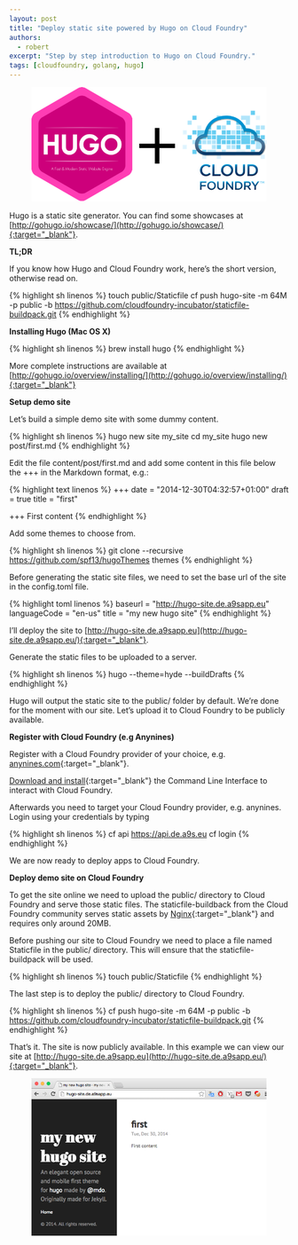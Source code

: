 ```yaml
---
layout: post
title: "Deploy static site powered by Hugo on Cloud Foundry"
authors:
  - robert
excerpt: "Step by step introduction to Hugo on Cloud Foundry."
tags: [cloudfoundry, golang, hugo]
---
```


<figure>
  <img src="/images/hugo-plus-cloud-foundry.png">
</figure>

Hugo is a static site generator. You can find some showcases at [http://gohugo.io/showcase/](http://gohugo.io/showcase/){:target="_blank"}.

**TL;DR**

If you know how Hugo and Cloud Foundry work, here’s the short version, otherwise read on.

{% highlight sh linenos %}
touch public/Staticfile
cf push hugo-site -m 64M -p public -b https://github.com/cloudfoundry-incubator/staticfile-buildpack.git
{% endhighlight %}

**Installing Hugo (Mac OS X)**

{% highlight sh linenos %}
brew install hugo
{% endhighlight %}

More complete instructions are available at [http://gohugo.io/overview/installing/](http://gohugo.io/overview/installing/){:target="_blank"}

**Setup demo site**

Let’s build a simple demo site with some dummy content.

{% highlight sh linenos %}
hugo new site my_site
cd my_site
hugo new post/first.md
{% endhighlight %}

Edit the file content/post/first.md and add some content in this file below the +++ in the Markdown format, e.g.:

{% highlight text linenos %}
+++
date = "2014-12-30T04:32:57+01:00"
draft = true
title = "first"

+++
First content
{% endhighlight %}

Add some themes to choose from.

{% highlight sh linenos %}
git clone --recursive https://github.com/spf13/hugoThemes themes
{% endhighlight %}

Before generating the static site files, we need to set the base url of the site in the config.toml file.

{% highlight toml linenos %}
baseurl = "http://hugo-site.de.a9sapp.eu"
languageCode = "en-us"
title = "my new hugo site"
{% endhighlight %}

I’ll deploy the site to [http://hugo-site.de.a9sapp.eu](http://hugo-site.de.a9sapp.eu/){:target="_blank"}.

Generate the static files to be uploaded to a server.

{% highlight sh linenos %}
hugo --theme=hyde --buildDrafts
{% endhighlight %}

Hugo will output the static site to the public/ folder by default.
We’re done for the moment with our site.
Let’s upload it to Cloud Foundry to be publicly available.

**Register with Cloud Foundry (e.g Anynines)**

Register with a Cloud Foundry provider of your choice, e.g. [anynines.com](http://anynines.com/){:target="_blank"}.

[Download and install](https://anynines.zendesk.com/entries/60241846-How-to-install-the-CLI-v6){:target="_blank"} the Command Line Interface to interact with Cloud Foundry.

Afterwards you need to target your Cloud Foundry provider, e.g. anynines. Login using your credentials by typing

{% highlight sh linenos %}
cf api https://api.de.a9s.eu
cf login
{% endhighlight %}

We are now ready to deploy apps to Cloud Foundry.

**Deploy demo site on Cloud Foundry**

To get the site online we need to upload the public/ directory to Cloud Foundry and serve those static files.
The staticfile-buildback from the Cloud Foundry community serves static assets by [Nginx](http://nginx.org/){:target="_blank"} and requires only around 20MB.

Before pushing our site to Cloud Foundry we need to place a file named Staticfile in the public/ directory.
This will ensure that the staticfile-buildpack will be used.

{% highlight sh linenos %}
touch public/Staticfile
{% endhighlight %}

The last step is to deploy the public/ directory to Cloud Foundry.

{% highlight sh linenos %}
cf push hugo-site -m 64M -p public -b https://github.com/cloudfoundry-incubator/staticfile-buildpack.git
{% endhighlight %}

That’s it. The site is now publicly available. In this example we can view our site at [http://hugo-site.de.a9sapp.eu](http://hugo-site.de.a9sapp.eu/){:target="_blank"}.

<figure>
  <img src="/images/hugo-demo-page.png">
</figure>
